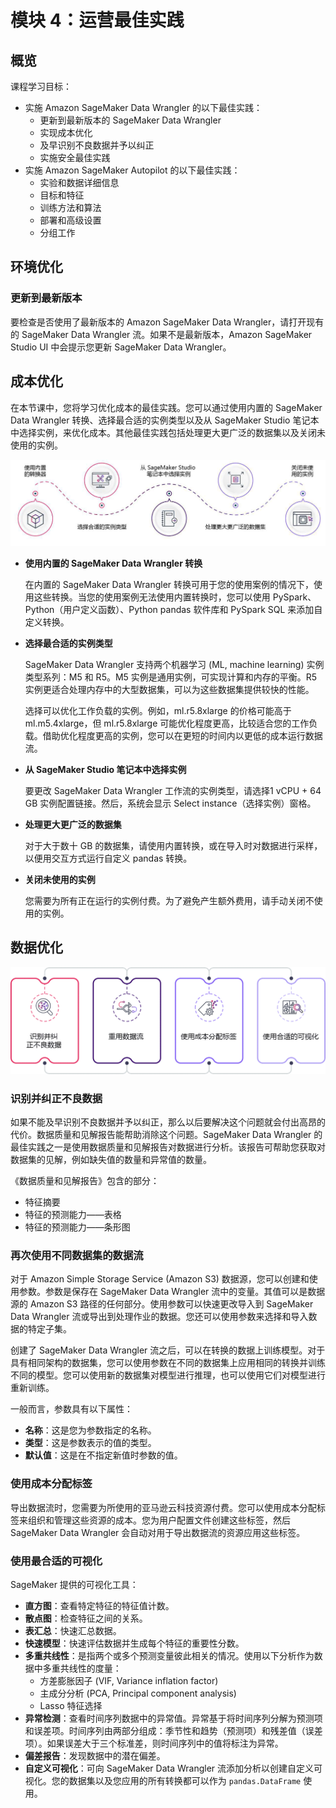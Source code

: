 # 模块 4：运营最佳实践

## 概览

课程学习目标：

* 实施 Amazon SageMaker Data Wrangler 的以下最佳实践：
    * 更新到最新版本的 SageMaker Data Wrangler
    * 实现成本优化
    * 及早识别不良数据并予以纠正
    * 实施安全最佳实践
* 实施 Amazon SageMaker Autopilot 的以下最佳实践：
    * 实验和数据详细信息
    * 目标和特征
    * 训练方法和算法
    * 部署和高级设置
    * 分组工作

## 环境优化

### 更新到最新版本

要检查是否使用了最新版本的 Amazon SageMaker Data Wrangler，请打开现有的 SageMaker Data Wrangler 流。如果不是最新版本，Amazon SageMaker Studio UI 中会提示您更新 SageMaker Data Wrangler。

## 成本优化

在本节课中，您将学习优化成本的最佳实践。您可以通过使用内置的 SageMaker Data Wrangler 转换、选择最合适的实例类型以及从 SageMaker Studio 笔记本中选择实例，来优化成本。其他最佳实践包括处理更大更广泛的数据集以及关闭未使用的实例。

![成本优化](<./成本优化.png>)

* **使用内置的 SageMaker Data Wrangler 转换**

    在内置的 SageMaker Data Wrangler 转换可用于您的使用案例的情况下，使用这些转换。当您的使用案例无法使用内置转换时，您可以使用 PySpark、Python（用户定义函数）、Python pandas 软件库和 PySpark SQL 来添加自定义转换。
* **选择最合适的实例类型**

    SageMaker Data Wrangler 支持两个机器学习 (ML, machine learning) 实例类型系列：M5 和 R5。M5 实例是通用实例，可实现计算和内存的平衡。R5 实例更适合处理内存中的大型数据集，可以为这些数据集提供较快的性能。

    选择可以优化工作负载的实例。例如，ml.r5.8xlarge 的价格可能高于 ml.m5.4xlarge，但 ml.r5.8xlarge 可能优化程度更高，比较适合您的工作负载。借助优化程度更高的实例，您可以在更短的时间内以更低的成本运行数据流。
* **从 SageMaker Studio 笔记本中选择实例**

    要更改 SageMaker Data Wrangler 工作流的实例类型，请选择1 vCPU + 64 GB 实例配置链接。然后，系统会显示 Select instance（选择实例）窗格。
* **处理更大更广泛的数据集**

    对于大于数十 GB 的数据集，请使用内置转换，或在导入时对数据进行采样，以便用交互方式运行自定义 pandas 转换。
* **关闭未使用的实例**

    您需要为所有正在运行的实例付费。为了避免产生额外费用，请手动关闭不使用的实例。

## 数据优化

![数据优化](<./数据优化.png>)

### 识别并纠正不良数据

如果不能及早识别不良数据并予以纠正，那么以后要解决这个问题就会付出高昂的代价。数据质量和见解报告能帮助消除这个问题。SageMaker Data Wrangler 的最佳实践之一是使用数据质量和见解报告对数据进行分析。该报告可帮助您获取对数据集的见解，例如缺失值的数量和异常值的数量。

《数据质量和见解报告》包含的部分：

* 特征摘要
* 特征的预测能力——表格
* 特征的预测能力——条形图

### 再次使用不同数据集的数据流

对于 Amazon Simple Storage Service (Amazon S3) 数据源，您可以创建和使用参数。参数是保存在 SageMaker Data Wrangler 流中的变量。其值可以是数据源的 Amazon S3 路径的任何部分。使用参数可以快速更改导入到 SageMaker Data Wrangler 流或导出到处理作业的数据。您还可以使用参数来选择和导入数据的特定子集。

创建了 SageMaker Data Wrangler 流之后，可以在转换的数据上训练模型。对于具有相同架构的数据集，您可以使用参数在不同的数据集上应用相同的转换并训练不同的模型。您可以使用新的数据集对模型进行推理，也可以使用它们对模型进行重新训练。

一般而言，参数具有以下属性：

* **名称**：这是您为参数指定的名称。
* **类型**：这是参数表示的值的类型。
* **默认值**：这是在不指定新值时参数的值。

### 使用成本分配标签

导出数据流时，您需要为所使用的亚马逊云科技资源付费。您可以使用成本分配标签来组织和管理这些资源的成本。您为用户配置文件创建这些标签，然后 SageMaker Data Wrangler 会自动对用于导出数据流的资源应用这些标签。

### 使用最合适的可视化

SageMaker 提供的可视化工具：

* **直方图**：查看特定特征的特征值计数。
* **散点图**：检查特征之间的关系。
* **表汇总**：快速汇总数据。
* **快速模型**：快速评估数据并生成每个特征的重要性分数。
* **多重共线性**：是指两个或多个预测变量彼此相关的情况。使用以下分析作为数据中多重共线性的度量：
    * 方差膨胀因子 (VIF, Variance inflation factor)
    * 主成分分析 (PCA, Principal component analysis)
    * Lasso 特征选择
* **异常检测**：查看时间序列数据中的异常值。异常基于将时间序列分解为预测项和误差项。时间序列由两部分组成：季节性和趋势（预测项）和残差值（误差项）。如果误差大于三个标准差，则时间序列中的值将标注为异常。
* **偏差报告**：发现数据中的潜在偏差。
* **自定义可视化**：可向 SageMaker Data Wrangler 流添加分析以创建自定义可视化。您的数据集以及您应用的所有转换都可以作为 `pandas.DataFrame` 使用。